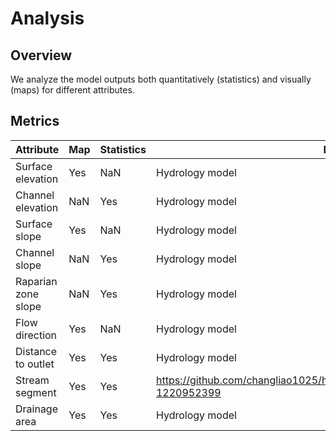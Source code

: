 # Analysis

## Overview

We analyze the model outputs both quantitatively (statistics) and visually (maps) for different attributes.

## Metrics


| Attribute | Map| Statistics | Note |
|-------|---------|-----------------|-----|
| Surface elevation | Yes | NaN | Hydrology model | 
| Channel elevation | NaN | Yes | Hydrology model | 
| Surface slope | Yes | NaN | Hydrology model | 
| Channel slope | NaN | Yes | Hydrology model | 
| Raparian zone slope | NaN | Yes | Hydrology model |
| Flow direction | Yes | NaN | Hydrology model | 
| Distance to outlet | Yes | Yes | Hydrology model | 
| Stream segment | Yes | Yes | https://github.com/changliao1025/hexwatershed/issues/9#issuecomment-1220952399 | 
| Drainage area | Yes | Yes | Hydrology model | 

